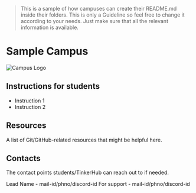 >   This is a sample of how campuses can create their README.md inside
> their folders. This is only a Guideline so feel free to change it
> according to your needs. Just make sure that all the relevant
> information is available.

# Sample Campus
![Campus Logo](https://www.somesite.com/yourlogo.png)

## Instructions for students

- Instruction 1
- Instruction 2

## Resources

A list of Git/GitHub-related resources that might be helpful here.

## Contacts

The contact points students/TinkerHub can reach out to if needed.

Lead Name - mail-id/phno/discord-id
For support - mail-id/phno/discord-id 